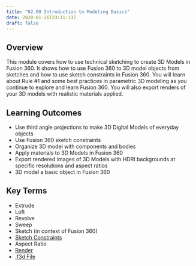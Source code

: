 ```yaml
---
title: "02.00 Introduction to Modeling Basics"
date: 2020-01-26T23:11:13Z
draft: false
---
```


## Overview

This module covers how to use technical sketching to create 3D Models in Fusion 360. It shows how to use Fusion 360 to 3D model objects from sketches and how to use sketch constraints in Fusion 360. You will learn about Rule #1 and some best practices in parametric 3D modeling as you continue to explore and learn Fusion 360. You will also export renders of your 3D models with realistic materials applied.

## Learning Outcomes

- Use third angle projections to make 3D Digital Models of everyday objects
- Use Fusion 360 sketch constraints
- Organize 3D model with components and bodies
- Apply materials to 3D Models in Fusion 360
- Export rendered images of 3D Models with HDRI backgrounds at specific resolutions and aspect ratios
- 3D model a basic object in Fusion 360

## Key Terms

- Extrude
- Loft
- Revolve
- Sweep
- Sketch (in context of Fusion 360)
- [Sketch Constraints](../../../../3d-modeling/fusion-360/fusion-360-sketch-constraints.md)
- Aspect Ratio
- [Render](../../../../3d-modeling/fusion-360/fusion-360-basic-rendering.md)
- [.f3d File](../../../../3d-modeling/fusion-360/fusion-360-export-f3d-file.md)
